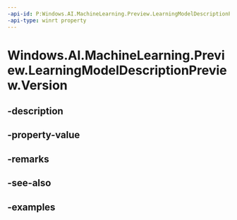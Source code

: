 ```yaml
---
-api-id: P:Windows.AI.MachineLearning.Preview.LearningModelDescriptionPreview.Version
-api-type: winrt property
---
```


<!-- Property syntax.
public long Version { get; }
-->

# Windows.AI.MachineLearning.Preview.LearningModelDescriptionPreview.Version

## -description

## -property-value

## -remarks

## -see-also

## -examples

